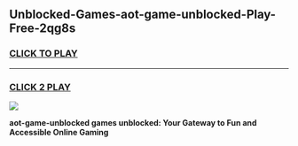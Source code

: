 
## Unblocked-Games-aot-game-unblocked-Play-Free-2qg8s
<h3>
<a href="https://premium76.site?title=aot-game-unblocked&ref=23A">CLICK TO PLAY</a></h3>
<hr>

<h3>
<a href="https://premium76.site?title=aot-game-unblocked&ref=23A">CLICK 2 PLAY</a>
  
</h3>

<a href="https://premium76.site?title=aot-game-unblocked&ref=23A"><img src="https://clearcache.store/games.png"></a>


**aot-game-unblocked games unblocked: Your Gateway to Fun and Accessible Online Gaming**
